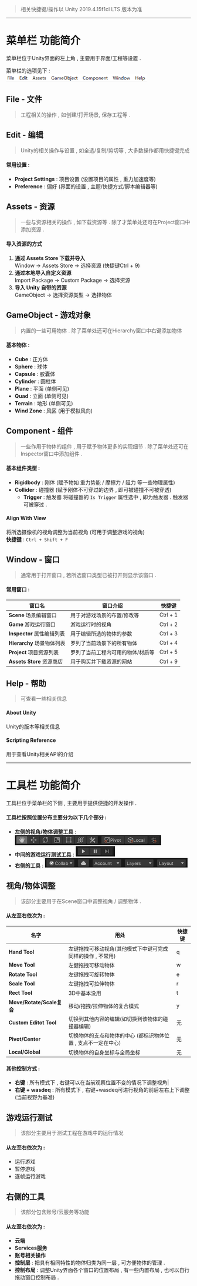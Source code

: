 > 相关快捷键/操作以 Unity 2019.4.15f1cl LTS 版本为准

---

<div id="菜单栏功能简介"></div>

# 菜单栏 功能简介
菜单栏位于Unity界面的左上角 , 主要用于界面/工程等设置 .  

菜单栏的选项见下 :   
![菜单栏截图.png](/.img/菜单栏截图.png)
## File - 文件
> 工程相关的操作 , 如创建/打开场景, 保存工程等 .


## Edit - 编辑
> Unity的相关操作与设置 , 如全选/复制/剪切等 , 大多数操作都用快捷键完成
#### 常用设置 : 
- **Project Settings** : 项目设置 (设置项目的属性 , 重力加速度等)
- **Preference** : 偏好 (界面的设置 , 主题/快捷方式/脚本编辑器等)

## Assets - 资源
> 一些与资源相关的操作 , 如下载资源等 . 除了才菜单处还可在Project窗口中添加资源 .  

#### 导入资源的方式
1. **通过 Assets Store 下载并导入**  
Window -> Assets Store -> 选择资源 (快捷键Ctrl + 9)
2. **通过本地导入自定义资源**  
Import Package -> Custom Package -> 选择资源
3. **导入 Unity 自带的资源**  
GameObject -> 选择资源类型 -> 选择物体


## GameObject - 游戏对象
> 内置的一些可用物体 . 除了菜单处还可在Hierarchy窗口中右键添加物体

#### 基本物体 : 
- **Cube** : 正方体
- **Sphere** : 球体
- **Capsule** : 胶囊体
- **Cylinder** : 圆柱体
- **Plane** : 平面 (单侧可见)
- **Quad** : 立面 (单侧可见)
- **Terrain** : 地形 (单侧可见)
- **Wind Zone** : 风区 (用于模拟风向)

## Component - 组件
> 一些作用于物体的组件 , 用于赋予物体更多的实现细节 . 除了菜单处还可在Inspector窗口中添加组件 .  

#### 基本组件类型 :
- **Rigidbody** : 刚体 (赋予物如 重力势能 / 摩擦力 / 阻力 等一些物理属性)
- **Collider** : 碰撞器 (赋予刚体不可穿过的边界 , 即可被碰撞不可被穿透)
    - **Trigger** : 触发器 将碰撞器的 `Is Trigger` 属性选中 , 即为触发器 . 触发器可被穿过 .

#### Align With View
将所选摄像机的视角调整为当前视角 (可用于调整游戏的视角)  
**快捷键** : `Ctrl + Shift + F`

## Window - 窗口
> 通常用于打开窗口 , 若所选窗口类型已被打开则显示该窗口 .   

#### 常用窗口 : 
|窗口名|窗口介绍|快捷键|
|-|-|-|
|**Scene** 场景编辑窗口|用于对游戏场景的布置/修改等|Ctrl + 1|
|**Game** 游戏运行窗口|游戏运行时的视角|Ctrl + 2|
|**Inspector** 属性编辑列表|用于编辑所选的物体的参数|Ctrl + 3|
|**Hierarchy** 场景物体列表|罗列了当前场景下的所有物体|Ctrl + 4|
|**Project** 项目资源列表|罗列了当前工程内可用的物体/材质等|Ctrl + 5|
|**Assets Store** 资源商店|用于购买并下载资源的网站|Ctrl + 9|

## Help - 帮助
> 可查看一些相关信息

#### About Unity
Unity的版本等相关信息

#### Scripting Reference 
用于查看Unity相关API的介绍

---

<div id="工具栏功能简介"></div>

# 工具栏 功能简介
工具栏位于菜单栏的下侧 , 主要用于提供便捷的开发操作 .  

#### 工具栏按照位置分布主要分为以下几个部分 :   
- **左侧的视角/物体调整工具** : ![工具栏左侧截图.png](/.img/工具栏左侧截图.png)
- **中间的游戏运行测试工具** : ![工具栏中间截图.png](/.img/工具栏中间截图.png)
- **右侧的工具** : ![工具栏右侧截图.png](/.img/工具栏右侧截图.png) 

## 视角/物体调整
> 该部分主要用于在Scene窗口中调整视角 / 调整物体 .  
#### 从左至右依次为 : 
|名字|用处|快捷键|
|-|-|-|
|**Hand Tool**|左键拖拽可移动视角(其他模式下中键可完成同样的操作 , 不常用)|q|
|**Move Tool**|左健拖拽可移动物体|w|
|**Rotate Tool**|左键拖拽可旋转物体|e|
|**Scale Tool**|左键拖拽可拉伸物体|r|
|**Rect Tool**|3D中基本没用|t|
|**Move/Rotate/Scale复合**|移动/拖拽/拉伸物体的复合模式|y|
|**Custom Editot Tool**|切换到其他内容的编辑(如切换到该物体的碰撞器编辑)|无|
|**Pivot/Center**|切换物体的支点和物体的中心 (都标识物体位置 , 支点不一定在中心)|无|
|**Local/Global**|切换物体的自身坐标与全局坐标|无|

#### 其他控制方式 : 
- **右键** : 所有模式下 , 右键可以在当前观察位置不变的情况下调整视角|
- **右键 + wasdeq** : 所有模式下 , 右键+wasdeq可进行视角的前后左右上下调整(当前视野为基准)

## 游戏运行测试
> 该部分主要用于测试工程在游戏中的运行情况
#### 从左至右依次为 :
- 运行游戏
- 暂停游戏
- 逐帧运行游戏

## 右侧的工具
> 该部分包含账号/云服务等功能
#### 从左至右依次为 :
- **云端**
- **Services服务**
- **账号相关操作**
- **控制层** : 把具有相同特性的物体归类为同一层 , 可方便物体的管理 .
- **控制布局** : 调整Unity界面各个窗口的位置布局 , 有一些内置布局 , 也可以自行拖动窗口控制布局 .  